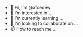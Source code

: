 - 👋 Hi, I’m @afcedew
- 👀 I’m interested in ...
- 🌱 I’m currently learning ...
- 💞️ I’m looking to collaborate on ...
- 📫 How to reach me ...

<!---
afcedew/afcedew is a ✨ special ✨ repository because its `README.md` (this file) appears on your GitHub profile.
You can click the Preview link to take a look at your changes.
--->
